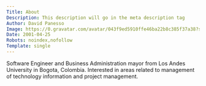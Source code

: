 ```yaml
---
Title: About
Description: This description will go in the meta description tag
Author: David Panesso
Image: https://0.gravatar.com/avatar/043f9ed5910ffe46ba22b8c385f37a38?s=400&d=mm
Date: 2001-04-25
Robots: noindex,nofollow
Template: single
---
```


Software Engineer and Business Administration mayor from Los Andes University in Bogota, Colombia. Interested in areas related to management of technology information and project management.
